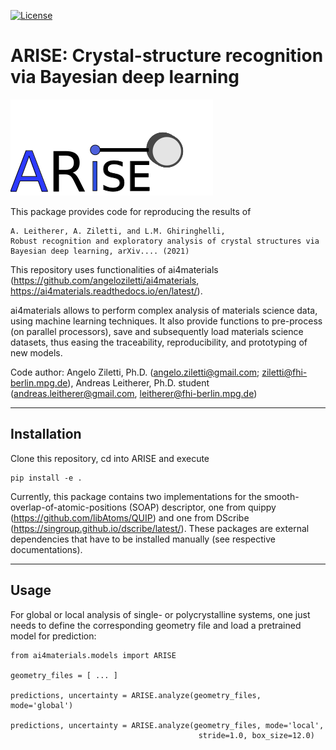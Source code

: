 [![License](https://img.shields.io/badge/License-Apache%202.0-blue.svg)](https://opensource.org/licenses/Apache-2.0)


ARISE: Crystal-structure recognition via Bayesian deep learning
========================================================

![](./assets/ARISE_logo.png)


This package provides code for reproducing the results of 

    A. Leitherer, A. Ziletti, and L.M. Ghiringhelli,
    Robust recognition and exploratory analysis of crystal structures via Bayesian deep learning, arXiv.... (2021)

This repository uses functionalities of ai4materials (https://github.com/angeloziletti/ai4materials, https://ai4materials.readthedocs.io/en/latest/).

ai4materials allows to perform complex analysis of materials science data, using machine learning techniques. It also
provide functions to pre-process (on parallel processors), save and subsequently load materials science datasets,
thus easing the traceability, reproducibility, and prototyping of new models.

Code author: Angelo Ziletti, Ph.D. (angelo.ziletti@gmail.com; ziletti@fhi-berlin.mpg.de), Andreas Leitherer, Ph.D. student (andreas.leitherer@gmail.com, leitherer@fhi-berlin.mpg.de)



------------------
Installation
------------------
Clone this repository, cd into ARISE and execute

    pip install -e .

Currently, this package contains two implementations for the smooth-overlap-of-atomic-positions (SOAP) descriptor, one from quippy (https://github.com/libAtoms/QUIP) and one from DScribe (https://singroup.github.io/dscribe/latest/). These packages are external dependencies that have to be installed manually (see respective documentations).

---------------
Usage
---------------

For global or local analysis of single- or polycrystalline systems, one just needs to define the corresponding geometry file and load a pretrained model for prediction:

    from ai4materials.models import ARISE

    geometry_files = [ ... ]

    predictions, uncertainty = ARISE.analyze(geometry_files, mode='global') 

    predictions, uncertainty = ARISE.analyze(geometry_files, mode='local',
                                              stride=1.0, box_size=12.0)
